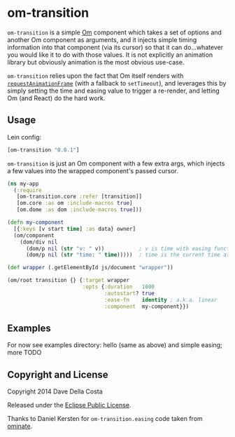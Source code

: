 # om-transition

`om-transition` is a simple [Om](https://github.com/swannodette/om) component which takes a set of options and another Om component as arguments, and it injects simple timing information into that component (via its cursor) so that it can do...whatever you would like it to do with those values.  It is not explicitly an animation library but obviously animation is the most obvious use-case.

`om-transition` relies upon the fact that Om itself renders with [`requestAnimationFrame`](https://developer.mozilla.org/en/docs/Web/API/window.requestAnimationFrame) (with a fallback to `setTimeout`), and leverages this by simply setting the time and easing value to trigger a re-render, and letting Om (and React) do the hard work.


## Usage

Lein config:

```clojure
[om-transition "0.0.1"]
```

`om-transition` is just an Om component with a few extra args, which injects a few values into the wrapped component's passed cursor.

```clojure
(ns my-app
  (:require
   [om-transition.core :refer [transition]]
   [om.core :as om :include-macros true]
   [om.dome :as dom :include-macros true]))

(defn my-component
  [{:keys [v start time] :as data} owner]
  (om/component
    (dom/div nil
      (dom/p nil (str "v: " v))           ; v is time with easing function applied
      (dom/p nil (str "time: " time)))))  ; time is the current time at render

(def wrapper (.getElementById js/document "wrapper"))

(om/root transition {} {:target wrapper
                        :opts {:duration   1000
                               :autostart? true
                               :ease-fn    identity ; a.k.a. linear
                               :component  my-component}})
```


## Examples

For now see examples directory: hello (same as above) and simple easing; more TODO


## Copyright and License

Copyright 2014 Dave Della Costa

Released under the [Eclipse Public License](http://www.eclipse.org/legal/epl-v10.html).

Thanks to Daniel Kersten for `om-transition.easing` code taken from [ominate](https://github.com/danielytics/ominate).
